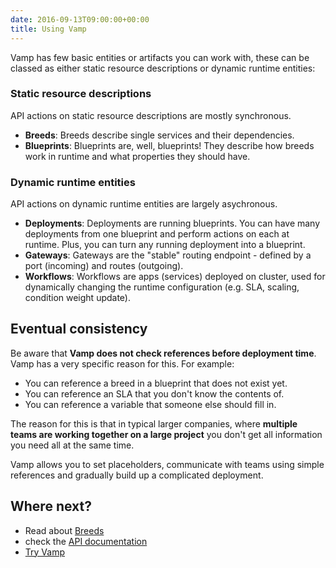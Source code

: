 ```yaml
---
date: 2016-09-13T09:00:00+00:00
title: Using Vamp
---
```


Vamp has few basic entities or artifacts you can work with, these can be classed as     either static resource descriptions or dynamic runtime entities:

### Static resource descriptions
API actions on static resource descriptions are mostly synchronous.

-   **Breeds**: Breeds describe single services and their dependencies.  
-   **Blueprints**: Blueprints are, well, blueprints! They describe how breeds work in runtime and what properties they should have.  

### Dynamic runtime entities
API actions on dynamic runtime entities are largely asychronous.

-   **Deployments**: Deployments are running blueprints. You can have many deployments from one blueprint and perform actions on each at runtime. Plus, you can turn any running deployment into a blueprint.  
-   **Gateways**: Gateways are the "stable" routing endpoint - defined by a port (incoming) and routes (outgoing). 
-   **Workflows**: Workflows are apps (services) deployed on cluster, used for dynamically changing the runtime configuration (e.g. SLA, scaling, condition weight update).


## Eventual consistency

Be aware that **Vamp does not check references before deployment time**. Vamp has a very specific reason for this. For example:

- You can reference a breed in a blueprint that does not exist yet. 
- You can reference an SLA that you don't know the contents of.
- You can reference a variable that someone else should fill in.

The reason for this is that in typical larger companies, where **multiple teams are working together on a large project** you don't get all information you need all at the same time.

Vamp allows you to set placeholders, communicate with teams using simple references and gradually build up a complicated deployment.

## Where next?

* Read about [Breeds](/resources/using-vamp/breeds/)
* check the [API documentation](/resources/api-documentation/)
* [Try Vamp](/try-vamp)

